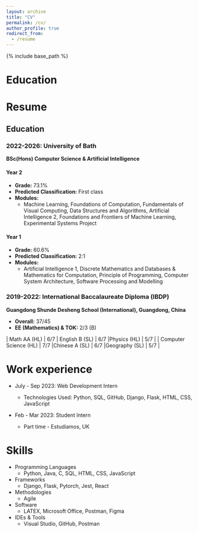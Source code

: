 ```yaml
---
layout: archive
title: "CV"
permalink: /cv/
author_profile: true
redirect_from:
  - /resume
---
```


{% include base_path %}

Education
======
# Resume

## Education

### 2022-2026: University of Bath
**BSc(Hons) Computer Science & Artificial Intelligence**

#### Year 2
- **Grade:** 73.1%
- **Predicted Classification:** First class
- **Modules:**
  - Machine Learning, Foundations of Computation, Fundamentals of Visual Computing, Data Structures and Algorithms, Artificial Intelligence 2, Foundations and Frontiers of Machine Learning, Experimental Systems Project

#### Year 1
- **Grade:** 60.6%
- **Predicted Classification:** 2:1
- **Modules:**
  - Artificial Intelligence 1, Discrete Mathematics and Databases & Mathematics for Computation, Principle of Programming, Computer System Architecture, Software Processing and Modelling

### 2019-2022: International Baccalaureate Diploma (IBDP)
**Guangdong Shunde Desheng School (International), Guangdong, China**

- **Overall:** 37/45
- **EE (Mathematics) & TOK:** 2/3 (B)

| Math AA (HL)            | 6/7  | English B (SL)        | 6/7       |Physics (HL)          | 5/7       |
|  Computer Science (HL) | 7/7       |Chinese A (SL)        | 6/7       |Geography (SL)        | 5/7       |


Work experience
======
* July - Sep 2023: Web Development Intern
  * Technologies Used: Python, SQL, GitHub, Django, Flask, HTML, CSS, JavaScript

* Feb - Mar 2023: Student Intern
  * Part time - Estudiamos, UK 
  
Skills
======
* Programming Languages
  * Python, Java, C, SQL, HTML, CSS, JavaScript
* Frameworks
  * Django, Flask, Pytorch, Jest, React
* Methodologies
  * Agile 
* Software
  * LATEX, Microsoft Office, Postman, Figma
* IDEs & Tools
  * Visual Studio, GitHub, Postman


